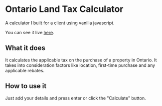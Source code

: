 # Ontario Land Tax Calculator

A calculator I built for a client using vanilla javascript.

You can see it live [here](https://www.hummingbirdlaw.com/land-transfer-tax-calculator/).

## What it does
It calculates the applicable tax on the purchase of a property in Ontario. It takes into consideration factors like location, first-time purchase and any applicable rebates.

## How to use it
Just add your details and press enter or click the "Calculate" button.
